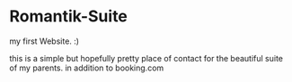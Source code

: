 # Romantik-Suite
my first Website.
:)

this is a simple but hopefully pretty place of contact
for the beautiful suite of my parents.
in addition to booking.com